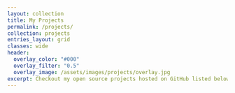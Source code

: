 ```yaml
---
layout: collection
title: My Projects
permalink: /projects/
collection: projects
entries_layout: grid
classes: wide
header:
  overlay_color: "#000"
  overlay_filter: "0.5"
  overlay_image: /assets/images/projects/overlay.jpg
excerpt: Checkout my open source projects hosted on GitHub listed below.
---
```

